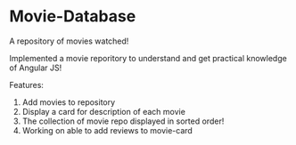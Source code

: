 # Movie-Database
A repository of movies watched!

Implemented a movie reporitory to understand and get practical knowledge of Angular JS!

Features: 

1. Add movies to repository
2. Display a card for description of each movie
3. The collection of movie repo displayed in sorted order!
4. Working on able to add reviews to movie-card
